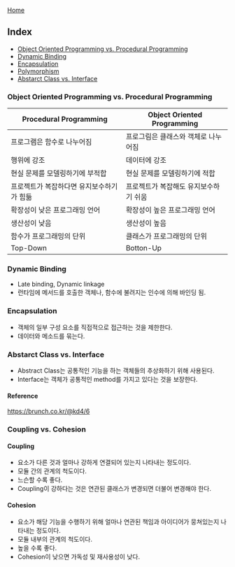 [Home](https://jtrimind.github.io/)

## Index
- [Object Oriented Programming vs. Procedural Programming](#object-oriented-programming-vs.-procedural-programming)
- [Dynamic Binding](#dynamic-binding)
- [Encapsulation](#encapsulation)
- [Polymorphism](polymorphism.md)
- [Abstarct Class vs. Interface](#abstarct-class-vs.-interface)

### Object Oriented Programming vs. Procedural Programming

| Procedural Programming                    | Object Oriented Programming           |
| ----------------------------------------- | ------------------------------------- |
| 프로그램은 함수로 나누어짐                | 프로그림은 클래스와 객체로 나누어짐   |
| 행위에 강조                               | 데이터에 강조                         |
| 현실 문제를 모델링하기에 부적합           | 현실 문제를 모델링하기에 적합         |
| 프로젝트가 복잡하다면 유지보수하기가 힘듦 | 프로젝트가 복잡해도 유지보수하기 쉬움 |
| 확장성이 낮은 프로그래밍 언어             | 확장성이 높은 프로그래밍 언어         |
| 생산성이 낮음                             | 생산성이 높음                         |
| 함수가 프로그래밍의 단위                  | 클래스가 프로그래밍의 단위            |
| Top-Down                                  | Botton-Up                             |

### Dynamic Binding
- Late binding, Dynamic linkage
- 런타임에 메서드를 호출한 객체나, 함수에 불려지는 인수에 의해 바인딩 됨.

### Encapsulation
- 객체의 일부 구성 요소를 직접적으로 접근하는 것을 제한한다.
- 데이터와 메소드를 묶는다.

### Abstarct Class vs. Interface
- Abstract Class는 공통적인 기능을 하는 객체들의 추상화하기 위해 사용된다.
- Interface는 객체가 공통적인 method를 가지고 있다는 것을 보장한다.

#### Reference
https://brunch.co.kr/@kd4/6

### Coupling vs. Cohesion
#### Coupling
- 요소가 다른 것과 얼마나 강하게 연결되어 있는지 나타내는 정도이다.
- 모듈 간의 관계의 척도이다.
- 느슨할 수록 좋다.
- Coupling이 강하다는 것은 연관된 클래스가 변경되면 더불어 변경해야 한다.

#### Cohesion
- 요소가 해당 기능을 수행하기 위해 얼마나 연관된 책임과 아이디어가 뭉쳐있는지 나타내는 정도이다.
- 모듈 내부의 관계의 척도이다.
- 높을 수록 좋다.
- Cohesion이 낮으면 가독성 및 재사용성이 낮다.
